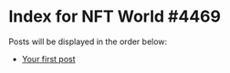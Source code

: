 # Index for NFT World #4469
Posts will be displayed in the order below:

- [Your first post](./001-first.md)

